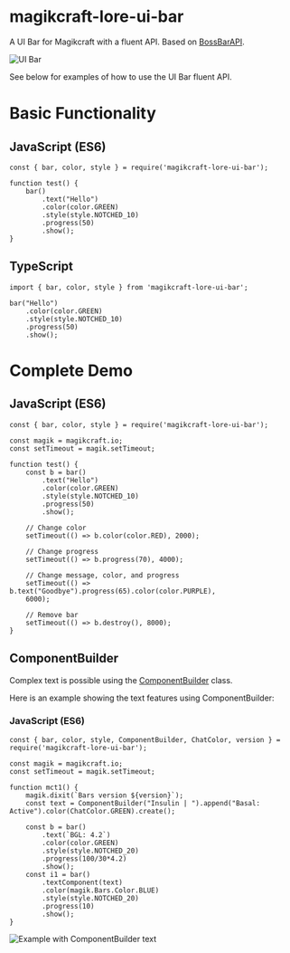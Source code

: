 # magikcraft-lore-ui-bar

A UI Bar for Magikcraft with a fluent API. Based on [BossBarAPI](https://www.spigotmc.org/resources/api-bossbarapi-1-7-1-8-1-9-1-10.7504/).


![UI Bar](https://media.giphy.com/media/xTkcEzfUCkrTC1q6li/giphy.gif)


See below for examples of how to use the UI Bar fluent API.
# Basic Functionality

## JavaScript (ES6)
```
const { bar, color, style } = require('magikcraft-lore-ui-bar');

function test() {
    bar()
        .text("Hello")
        .color(color.GREEN)
        .style(style.NOTCHED_10)
        .progress(50)
        .show();
}
```
## TypeScript
```
import { bar, color, style } from 'magikcraft-lore-ui-bar';

bar("Hello")
    .color(color.GREEN)
    .style(style.NOTCHED_10)
    .progress(50)
    .show();

```

# Complete Demo

## JavaScript (ES6)

```
const { bar, color, style } = require('magikcraft-lore-ui-bar');

const magik = magikcraft.io;
const setTimeout = magik.setTimeout;

function test() {
    const b = bar()
        .text("Hello")
        .color(color.GREEN)
        .style(style.NOTCHED_10)
        .progress(50)
        .show();

    // Change color
    setTimeout(() => b.color(color.RED), 2000);

    // Change progress
    setTimeout(() => b.progress(70), 4000);

    // Change message, color, and progress
    setTimeout(() => b.text("Goodbye").progress(65).color(color.PURPLE),
    6000);

    // Remove bar
    setTimeout(() => b.destroy(), 8000);
}
```

## ComponentBuilder

Complex text is possible using the [ComponentBuilder](https://www.spigotmc.org/wiki/the-chat-component-api/#the-component-builder) class.

Here is an example showing the text features using ComponentBuilder:

### JavaScript (ES6)

```
const { bar, color, style, ComponentBuilder, ChatColor, version } = require('magikcraft-lore-ui-bar');

const magik = magikcraft.io;
const setTimeout = magik.setTimeout;

function mct1() {
    magik.dixit(`Bars version ${version}`);
    const text = ComponentBuilder("Insulin | ").append("Basal: Active").color(ChatColor.GREEN).create();

    const b = bar()
        .text(`BGL: 4.2`)
        .color(color.GREEN)
        .style(style.NOTCHED_20)
        .progress(100/30*4.2)
        .show();
    const i1 = bar()
        .textComponent(text)
        .color(magik.Bars.Color.BLUE)
        .style(style.NOTCHED_20)
        .progress(10)
        .show();
}
```
![Example with ComponentBuilder text](https://github.com/jwulf/magikcraft-lore-ui-bar/raw/master/src/common/imgs/componentBuilderExample.png "ComponentBuilder Example")

